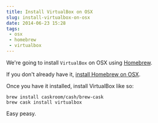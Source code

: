 ```yaml
---
title: Install VirtualBox on OSX
slug: install-virtualbox-on-osx
date: 2014-06-23 15:28
tags: 
 - osx
 - homebrew
 - virtualbox
---
```

We're going to install `VirtualBox` on OSX using [Homebrew](http://brew.sh/).

If you don't already have it, [install Homebrew on OSX](http://adamkdean.co.uk/blog/read/138/install-homebrew-on-osx). 

Once you have it installed, install VirtualBox like so:

    brew install caskroom/cash/brew-cask
    brew cask install virtualbox

Easy peasy.